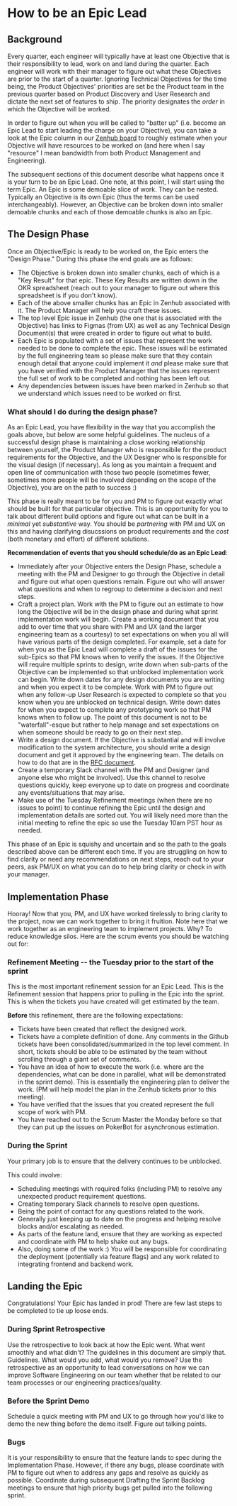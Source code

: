 # How to be an Epic Lead

## Background

Every quarter, each engineer will typically have at least one Objective that is their responsibility to lead, work on and land during the quarter. Each engineer will work with their manager to figure out what these Objectives are prior to the start of a quarter. Ignoring Technical Objectives for the time being, the Product Objectives' priorities are set be the Product team in the previous quarter based on Product Discovery and User Research and dictate the next set of features to ship. The priority designates the _order_ in which the Objective will be worked.

In order to figure out when you will be called to "batter up" (i.e. become an Epic Lead to start leading the charge on your Objective), you can take a look at the Epic column in our [Zenhub board](https://app.zenhub.com/workspaces/single-cell-5e2a191dad828d52cc78b028/board?repos=105615409,228681195,245246384,280546849,313382406&showPipelineDescriptions=false&showReleases=false) to roughly estimate when your Objective will have resources to be worked on (and here when I say "resource" I mean bandwidth from both Product Management and Engineering).

The subsequent sections of this document describe what happens once it is your turn to be an Epic Lead. One note, at this point, I will start using the term Epic. An Epic is some demoable slice of work. They can be nested. Typically an Objective is its own Epic (thus the terms can be used interchangeably). However, an Objective can be broken down into smaller demoable chunks and each of those demoable chunks is also an Epic.

## The Design Phase

Once an Objective/Epic is ready to be worked on, the Epic enters the "Design Phase." During this phase the end goals are as follows:

- The Objective is broken down into smaller chunks, each of which is a "Key Result" for that epic. These Key Results are written down in the OKR spreadsheet (reach out to your manager to figure out where this spreadsheet is if you don't know).
- Each of the above smaller chunks has an Epic in Zenhub associated with it. The Product Manager will help you craft these issues.
- The top level Epic issue in Zenhub (the one that is associated with the Objective) has links to Figmas (from UX) as well as any Technical Design Document(s) that were created in order to figure out what to build.
- Each Epic is populated with a set of issues that represent the work needed to be done to complete the epic. These issues will be estimated by the full engineering team so please make sure that they contain enough detail that anyone could implement it _and_ please make sure that you have verified with the Product Manager that the issues represent the full set of work to be completed and nothing has been left out.
- Any dependencies between issues have been marked in Zenhub so that we understand which issues need to be worked on first.

### What should I do during the design phase?

As an Epic Lead, you have flexibility in the way that you accomplish the goals above, but below are some helpful guidelines. The nucleus of a successful design phase is maintaining a close working relationship between yourself, the Product Manager who is responsibile for the product requirements for the Objective, and the UX Designer who is responsible for the visual design (if necessary). As long as you maintain a frequent and open line of communication with those two people (sometimes fewer, sometimes more people will be involved depending on the scope of the Objective), you are on the path to success :)

This phase is really meant to be for you and PM to figure out exactly what should be built for that particular objective. This is an opportunity for you to talk about different build options and figure out what can be built in a _minimal_ yet _substantive_ way. You should be _partnering_ with PM and UX on this and having clarifying disucssions on product requirements and the _cost_ (both monetary and effort) of different solutions.

**Recommendation of events that you should schedule/do as an Epic Lead**:
- Immediately after your Objective enters the Design Phase, schedule a meeting with the PM and Designer to go through the Objective in detail and figure out what open questions remain. Figure out who will answer what questions and when to regroup to determine a decision and next steps.
- Craft a project plan. Work with the PM to figure out an estimate to how long the Objective will be in the design phase and during what sprint implementation work will begin. Create a working document that you add to over time that you share with PM and UX (and the larger engineering team as a courtesy) to set expectations on when you all will have various parts of the design completed. For example, set a date for when you as the Epic Lead will complete a draft of the issues for the sub-Epics so that PM knows when to verify the issues. If the Objective will require multiple sprints to design, write down when sub-parts of the Objective can be implemented so that unblocked implementation work can begin. Write down dates for any design documents you are writing and when you expect it to be complete. Work with PM to figure out when any follow-up User Research is expected to complete so that you know when you are unblocked on technical design. Write down dates for when you expect to complete any prototyping work so that PM knows when to follow up. The point of this document is not to be "waterfall"-esque but rather to help manage and set expectations on when someone should be ready to go on their next step.
- Write a design document. If the Objective is substantial and will involve modification to the system architecture, you should write a design document and get it approved by the engineering team. The details on how to do that are in the [RFC document](../design-documents/0000-rfc-process/text.md). 
- Create a temporary Slack channel with the PM and Designer (and anyone else who might be involved). Use this channel to resolve questions quickly, keep everyone up to date on progress and coordinate any events/situations that may arise.
- Make use of the Tuesday Refinement meetings (when there are no issues to point) to continue refining the Epic until the design and implementation details are sorted out. You will likely need more than the initial meeting to refine the epic so use the Tuesday 10am PST hour as needed.

This phase of an Epic is squishy and uncertain and so the path to the goals described above can be different each time. If you are struggling on how to find clarity or need any recommendations on next steps, reach out to your peers, ask PM/UX on what you can do to help bring clarity or check in with your manager.

## Implementation Phase

Hooray! Now that you, PM, and UX have worked tirelessly to bring clarity to the project, now we can work together to bring it fruition. Note here that we work together as an engineering team to implement projects. Why? To reduce knowledge silos. Here are the scrum events you should be watching out for:

### Refinement Meeting -- the Tuesday prior to the start of the sprint

This is the most important refinement session for an Epic Lead.  This is the Refinement session that happens prior to pulling in the Epic into the sprint. This is when the tickets you have created will get estimated by the team. 

**Before** this refinement, there are the following expectations:
- Tickets have been created that reflect the designed work.
- Tickets have a complete definition of done. Any comments in the Github tickets have been consolidated/summarized in the top level comment. In short, tickets should be able to be estimated by the team without scrolling through a giant set of comments.
- You have an idea of how to execute the work (i.e. where are the dependencies, what can be done in parallel, what will be demonstrated in the sprint demo). This is essentially the engineering plan to deliver the work. (PM will help model the plan in the Zenhub tickets prior to this meeting).
- You have verified that the issues that you created represent the full scope of work with PM.
- You have reached out to the Scrum Master the Monday before so that they can put up the issues on PokerBot for asynchronous estimation. 

### During the Sprint

Your primary job is to ensure that the delivery continues to be unblocked. 

This could involve:
- Scheduling meetings with required folks (including PM) to resolve any unexpected product requirement questions.
- Creating temporary Slack channels to resolve open questions.
- Being the point of contact for any questions related to the work.
- Generally just keeping up to date on the progress and helping resolve blocks and/or escalating as needed.
- As parts of the feature land, ensure that they are working as expected and coordinate with PM to help shake out any bugs.
- Also, doing some of the work :) You will be responsible for coordinating the deployment (potentially via feature flags) and any work related to integrating frontend and backend work.

## Landing the Epic

Congratulations! Your Epic has landed in prod! There are few last steps to be completed to tie up loose ends.

### During Sprint Retrospective

Use the retrospective to look back at how the Epic went. What went smoothly and what didn't? The guidelines in this document are simply that. Guidelines. What would you add, what would you remove? Use the retrospective as an opportunity to lead conversations on how we can improve Software Engineering on our team whether that be related to our team processes or our engineering practices/quality.

### Before the Sprint Demo

Schedule a quick meeting with PM and UX to go through how you'd like to demo the new thing before the demo itself. Figure out talking points.

### Bugs

It is your responsibility to ensure that the feature lands to spec during the Implementation Phase. However, if there any bugs, please coordinate with PM to figure out when to address any gaps and resolve as quickly as possible. Coordinate during subsequent Drafting the Sprint Backlog meetings to ensure that high priority bugs get pulled into the following sprint.